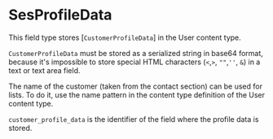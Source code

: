 # SesProfileData

This field type stores [`CustomerProfileData`] in the User content type.

`CustomerProfileData` must be stored as a serialized string in base64 format,
because it's impossible to store special HTML characters (`<`,`>`, `""`,`''`, `&`) in a text or text area field.

The name of the customer (taken from the contact section) can be used for lists.
To do it, use the name pattern in the content type definition of the User content type.

`customer_profile_data` is the identifier of the field where the profile data is stored.
